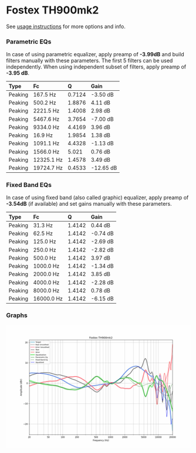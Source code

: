 # Fostex TH900mk2
See [usage instructions](https://github.com/jaakkopasanen/AutoEq#usage) for more options and info.

### Parametric EQs
In case of using parametric equalizer, apply preamp of **-3.99dB** and build filters manually
with these parameters. The first 5 filters can be used independently.
When using independent subset of filters, apply preamp of **-3.95 dB**.

| Type    | Fc         |      Q | Gain      |
|:--------|:-----------|:-------|:----------|
| Peaking | 167.5 Hz   | 0.7124 | -3.50 dB  |
| Peaking | 500.2 Hz   | 1.8876 | 4.11 dB   |
| Peaking | 2221.5 Hz  | 1.4008 | 2.98 dB   |
| Peaking | 5467.6 Hz  | 3.7654 | -7.00 dB  |
| Peaking | 9334.0 Hz  | 4.4169 | 3.96 dB   |
| Peaking | 16.9 Hz    | 1.9854 | 1.38 dB   |
| Peaking | 1091.1 Hz  | 4.4328 | -1.13 dB  |
| Peaking | 1566.0 Hz  | 5.021  | 0.76 dB   |
| Peaking | 12325.1 Hz | 1.4578 | 3.49 dB   |
| Peaking | 19724.7 Hz | 0.4533 | -12.65 dB |

### Fixed Band EQs
In case of using fixed band (also called graphic) equalizer, apply preamp of **-3.54dB**
(if available) and set gains manually with these parameters.

| Type    | Fc         |      Q | Gain     |
|:--------|:-----------|:-------|:---------|
| Peaking | 31.3 Hz    | 1.4142 | 0.44 dB  |
| Peaking | 62.5 Hz    | 1.4142 | -0.74 dB |
| Peaking | 125.0 Hz   | 1.4142 | -2.69 dB |
| Peaking | 250.0 Hz   | 1.4142 | -2.82 dB |
| Peaking | 500.0 Hz   | 1.4142 | 3.97 dB  |
| Peaking | 1000.0 Hz  | 1.4142 | -1.34 dB |
| Peaking | 2000.0 Hz  | 1.4142 | 3.85 dB  |
| Peaking | 4000.0 Hz  | 1.4142 | -2.28 dB |
| Peaking | 8000.0 Hz  | 1.4142 | 0.78 dB  |
| Peaking | 16000.0 Hz | 1.4142 | -6.15 dB |

### Graphs
![](./Fostex%20TH900mk2.png)